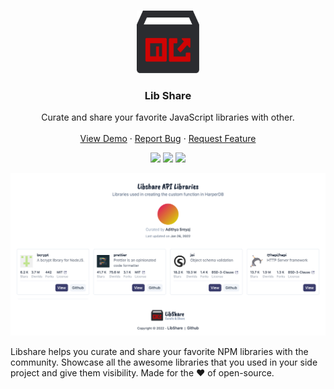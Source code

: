 <br />
<p align="center">
  <a href="https://github.com/adi.sreyaj/compito">
    <img src="logo.png" alt="Logo" width="100" height="100">
  </a>

<h3 align="center">Lib Share</h3>

  <p align="center">
      Curate and share your favorite JavaScript libraries with other.
      <br />
      <br />
      <a href="https://libshare.adi.so">View Demo</a>
      ·
      <a href="https://github.com/adisreyaj/libshare-web/issues">Report Bug</a>
      ·
      <a href="https://github.com/adisreyaj/libshare-web/issues">Request Feature</a>
  </p>

  <p align="center">
   <img src="https://img.shields.io/badge/typescript-%23007ACC.svg?style=for-the-badge&logo=typescript&logoColor=white">
   <img src="https://img.shields.io/badge/angular-%23DD0031.svg?style=for-the-badge&logo=angular&logoColor=white">
   <img src="https://img.shields.io/badge/tailwindcss-%2338B2AC.svg?style=for-the-badge&logo=tailwind-css&logoColor=white">
  </p>
</p>


![Libshare](libshare.jpeg)

Libshare helps you curate and share your favorite NPM libraries with the community. Showcase all the awesome libraries
that you used in your side project and give them visibility. Made for the ♥ of open-source.

